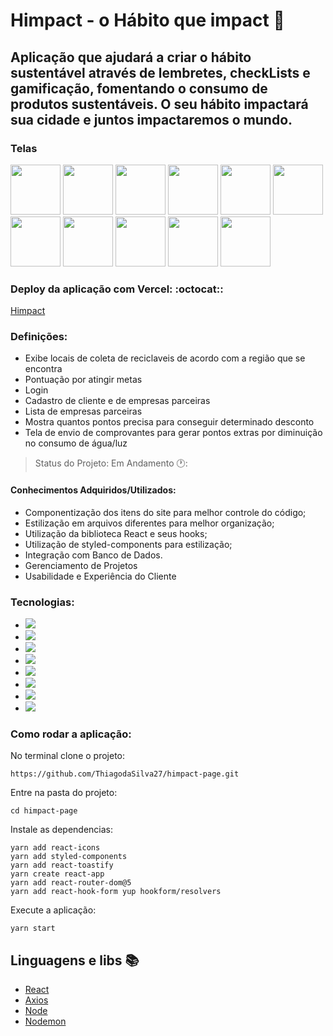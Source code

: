 # Himpact - o Hábito que impact :green_heart:
## Aplicação que ajudará a criar o hábito sustentável através de lembretes, checkLists e gamificação, fomentando o consumo de produtos sustentáveis. O seu hábito impactará sua cidade e juntos impactaremos o mundo.

### Telas
<div>
  <img src="https://user-images.githubusercontent.com/58118544/166174050-67a9c671-6dd3-4046-9713-462a2310817b.png" width= '80px'/>
  <img src="https://user-images.githubusercontent.com/58118544/166174051-9d108eef-cf7f-4d25-a85f-38c6abcb5712.png" width= '80px'/>
  <img src="https://user-images.githubusercontent.com/58118544/166174052-143c42ac-6786-4572-b47b-b7cc5dab6a91.png" width= '80px'/>
  <img src="https://user-images.githubusercontent.com/58118544/166174042-d50825cf-26ce-4204-b418-1d80568d434c.png" width= '80px'/>
  <img src="https://user-images.githubusercontent.com/58118544/166174045-2801d637-332d-4af7-8705-d10aafd0e923.png" width= '80px'/>
  <img src="https://user-images.githubusercontent.com/58118544/166174046-c02f7423-2ab8-467e-be8c-d5f3d1d96174.png" width= '80px'/>
  <img src="https://user-images.githubusercontent.com/58118544/166174047-218fc55c-b5ab-4464-804a-1192d4abef49.png" width= '80px'/>
  <img src="https://user-images.githubusercontent.com/58118544/166174048-ef309d0a-755e-4066-a8b2-cad3f33c9324.png" width= '80px'/>
  <img src="https://user-images.githubusercontent.com/58118544/166174049-d68b6b0a-acc1-4441-b008-ed4ef5512292.png" width= '80px'/>
  <img src="https://user-images.githubusercontent.com/58118544/166175388-68876039-e97b-4fae-b803-0fe7ae714fc6.png" width= '80px'/>
  <img src="https://user-images.githubusercontent.com/58118544/166175391-621b8e14-db6b-45b0-bde0-f6812799f0be.png" width= '80px' />
 </div>
 
 ### Deploy da aplicação com Vercel: :octocat:: 
[Himpact](https://himpact-page-diegosales30.vercel.app/)

### Definições:
- Exibe locais de coleta de reciclaveis de acordo com a região que se encontra
- Pontuação por atingir metas
- Login
- Cadastro de cliente e de empresas parceiras
- Lista de empresas parceiras
- Mostra quantos pontos precisa para conseguir determinado desconto
- Tela de envio de comprovantes para gerar pontos extras por diminuição no consumo de água/luz

> Status do Projeto: Em Andamento 🕐:
#### Conhecimentos Adquiridos/Utilizados:
- Componentização dos itens do site para melhor controle do código;
- Estilização em arquivos diferentes para melhor organização;
- Utilização da biblioteca React e seus hooks;
- Utilização de styled-components para estilização;
- Integração com Banco de Dados.
- Gerenciamento de Projetos
- Usabilidade e Experiência do Cliente

### Tecnologias:
- <img src="https://img.shields.io/static/v1?label=react&message=framework&color=blue&style=for-the-badge&logo=REACT"/>
- <img src="https://img.shields.io/static/v1?label=Hooks&message=react&color=blue&style=for-the-badge&logo=REACT"/>
- <img src="https://img.shields.io/static/v1?label=axios&message=Request&color=blueviolet&style=for-the-badge&logo=AXIOS"/>
- <img src="https://img.shields.io/static/v1?label=javascript&message=Programming%20language&color=yellow&style=for-the-badge&logo=JAVASCRIPT"/>
- <img src="https://img.shields.io/static/v1?label=styled-components&message=LIB&color=red&style=for-the-badge&logo=styled-components"/>
- <img src="https://img.shields.io/static/v1?label=jsx&message=Markup&language&color=orange&style=for-the-badge&logo=JSX"/>
- <img src="https://img.shields.io/static/v1?label=miro&message=UX/UI&language&color=yellow&style=for-the-badge&logo=MIRO"/>
- <img src="https://img.shields.io/static/v1?label=notion&message=Gerenciamento&language&color=black&style=for-the-badge&logo=NOTION"/>



### Como rodar a aplicação:
No terminal clone o projeto:
```
https://github.com/ThiagodaSilva27/himpact-page.git
```
Entre na pasta do projeto:
```
cd himpact-page
```
Instale as dependencias:
```
yarn add react-icons
yarn add styled-components
yarn add react-toastify
yarn create react-app
yarn add react-router-dom@5
yarn add react-hook-form yup hookform/resolvers
```
Execute a aplicação:
```
yarn start
```

## Linguagens e libs :books:

- [React](https://pt-br.reactjs.org/)
- [Axios](https://www.npmjs.com/package/axios)
- [Node](https://nodejs.org/en/)
- [Nodemon](https://www.npmjs.com/package/nodemon)
